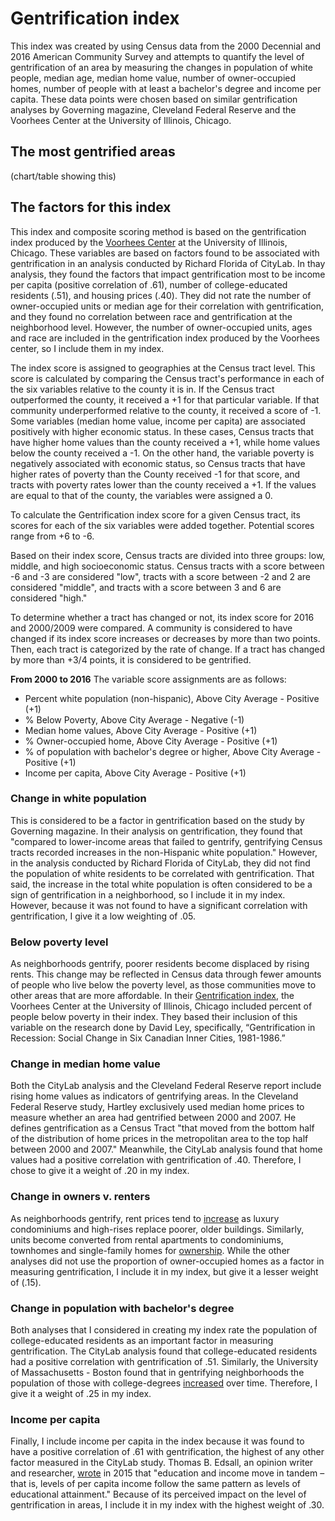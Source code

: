 # Gentrification index

This index was created by using Census data from the 2000 Decennial and 2016 American Community Survey and attempts to quantify the level of gentrification of an area by measuring the changes in population of white people, median age, median home value, number of owner-occupied homes, number of people with at least a bachelor's degree and income per capita. These data points were chosen based on similar gentrification analyses by Governing magazine, Cleveland Federal Reserve and the Voorhees Center at the University of Illinois, Chicago.


## The most gentrified areas

(chart/table showing this)

## The factors for this index

This index and composite scoring method is based on the gentrification index produced by the <a href="http://voorheescenter.red.uic.edu/wp-content/uploads/sites/122/2017/10/Voorhees-Center-Gentrification-Index-Oct-14.pdf">Voorhees Center</a> at the University of Illinois, Chicago. These variables are based on factors found to be associated with gentrification in an analysis conducted by Richard Florida of CityLab. In thay analysis, they found the factors that impact gentrification most to be income per capita (positive correlation of .61), number of college-educated residents (.51), and housing prices (.40). They did not rate the number of owner-occupied units or median age for their correlation with gentrification, and they found no correlation between race and gentrification at the neighborhood level. However, the number of owner-occupied units, ages and race are included in the gentrification index produced by the Voorhees center, so I include them in my index.

The index score is assigned to geographies at the Census tract level. This score is calculated by comparing the Census tract's performance in each of the six variables relative to the county it is in. If the Census tract outperformed the county, it received a +1 for that particular variable. If that community underperformed relative to the county, it received a score of -1. Some variables (median home value, income per capita) are associated positively with higher economic status. In these cases, Census tracts that have higher home values than the county received a +1, while home values below the county received a -1. On the other hand, the variable poverty is negatively associated with economic status, so Census tracts that have higher rates of poverty than the County received -1 for that score, and tracts with poverty rates lower than the county received a +1. If the values are equal to that of the county, the variables were assigned a 0. 

To calculate the Gentrification index score for a given Census tract, its scores for each of the six variables were added together. Potential scores range from +6 to -6. 


Based on their index score, Census tracts are divided into three groups: low, middle, and high socioeconomic status. Census tracts with a score between -6 and -3 are considered "low", tracts with a score between -2 and 2 are considered "middle", and tracts with a score between 3 and 6 are considered "high."

To determine whether a tract has changed or not, its index score for 2016 and 2000/2009 were compared. A community is considered to have changed if its index score increases or decreases by more than two points. Then, each tract is categorized by the rate of change. If a tract has changed by more than +3/4 points, it is considered to be gentrified.


**From 2000 to 2016**
The variable score assignments are as follows:

- Percent white population (non-hispanic), Above City Average - Positive (+1)
- % Below Poverty, Above City Average - Negative (-1)
- Median home values, Above City Average - Positive (+1)
- % Owner-occupied home, Above City Average - Positive (+1)
- % of population with bachelor's degree or higher, Above City Average - Positive (+1)
- Income per capita, Above City Average - Positive (+1)



### Change in white population

This is considered to be a factor in gentrification based on the study by Governing magazine. In their analysis on gentrification, they found that "compared to lower-income areas that failed to gentrify, gentrifying Census tracts recorded increases in the non-Hispanic white population." However, in the analysis conducted by Richard Florida of CityLab, they did not find the population of white residents to be correlated with gentrification. That said, the increase in the total white population is often considered to be a sign of gentrification in a neighborhood, so I include it in my index. However, because it was not found to have a significant correlation with gentrification, I give it a low weighting of .05.

### Below poverty level

As neighborhoods gentrify, poorer residents become displaced by rising rents. This change may be reflected in Census data through fewer amounts of people who live below the poverty level, as those communities move to other areas that are more affordable. In their <a href="http://voorheescenter.red.uic.edu/wp-content/uploads/sites/122/2017/10/Voorhees-Center-Gentrification-Index-Oct-14.pdf">Gentrification index</a>, the Voorhees Center at the University of Illinois, Chicago included percent of people below poverty in their index. They based their inclusion of this variable on the research done by David Ley, specifically, “Gentrification in Recession: Social Change in Six Canadian Inner Cities, 1981-1986.”  


### Change in median home value

Both the CityLab analysis and the Cleveland Federal Reserve report include rising home values as indicators of gentrifying areas. In the Cleveland Federal Reserve study, Hartley exclusively used median home prices to measure whether an area had gentrified between 2000 and 2007. He defines gentrification as a Census Tract "that moved from the bottom half of the distribution of home prices in the metropolitan area to the top half between 2000 and 2007." Meanwhile, the CityLab analysis found that home values had a positive correlation with gentrification of .40. Therefore, I chose to give it a weight of .20 in my index.

### Change in owners v. renters

As neighborhoods gentrify, rent prices tend to <a href="https://gjplp.org/2017/09/05/examining-the-negative-impacts-of-gentrification/">increase</a> as luxury condominiums and high-rises replace poorer, older buildings. Similarly, units become converted from rental apartments to condominiums, townhomes and single-family homes for <a href="https://www.tandfonline.com/doi/pdf/10.1080/02723638.2016.1276718">ownership</a>. While the other analyses did not use the proportion of owner-occupied homes as a factor in measuring gentrification, I include it in my index, but give it a lesser weight of (.15).

### Change in population with bachelor's degree

Both analyses that I considered in creating my index rate the population of college-educated residents as an important factor in measuring gentrification. The CityLab analysis found that college-educated residents had a positive correlation with gentrification of .51. Similarly, the University of Massachusetts - Boston found that in gentrifying neighborhoods the population of those with college-degrees <a href="https://scholarworks.umb.edu/cgi/viewcontent.cgi?referer=https://www.google.com/&httpsredir=1&article=1027&context=honors_theses">increased</a> over time. Therefore, I give it a weight of .25 in my index.

### Income per capita

Finally, I include income per capita in the index because it was found to have a positive correlation of .61 with gentrification, the highest of any other factor measured in the CityLab study. Thomas B. Edsall, an opinion writer and researcher, <a href="https://www.nytimes.com/2015/02/25/opinion/the-gentrification-effect.html">wrote</a> in 2015 that "education and income move in tandem – that is, levels of per capita income follow the same pattern as levels of educational attainment." Because of its perceived impact on the level of gentrification in areas, I include it in my index with the highest weight of .30.






